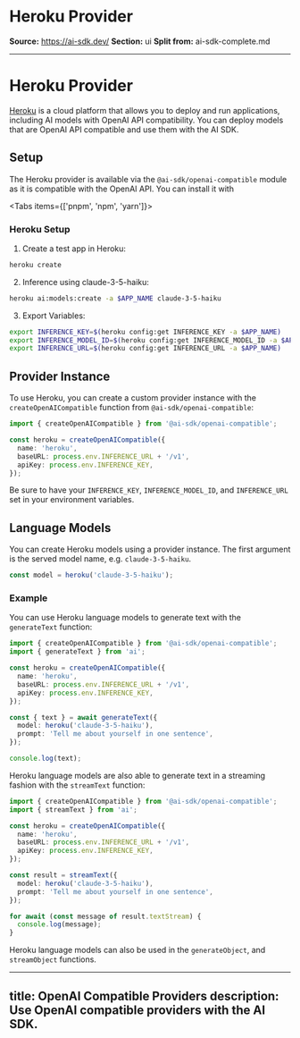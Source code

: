 # Heroku Provider

**Source:** https://ai-sdk.dev/
**Section:** ui
**Split from:** ai-sdk-complete.md

---

# Heroku Provider

[Heroku](https://heroku.com/) is a cloud platform that allows you to deploy and run applications, including AI models with OpenAI API compatibility.
You can deploy models that are OpenAI API compatible and use them with the AI SDK.

## Setup

The Heroku provider is available via the `@ai-sdk/openai-compatible` module as it is compatible with the OpenAI API.
You can install it with

<Tabs items={['pnpm', 'npm', 'yarn']}>
  <Tab>
    <Snippet text="pnpm add @ai-sdk/openai-compatible" dark />
  </Tab>
  <Tab>
    <Snippet text="npm install @ai-sdk/openai-compatible" dark />
  </Tab>
  <Tab>
    <Snippet text="yarn add @ai-sdk/openai-compatible" dark />
  </Tab>
</Tabs>

### Heroku Setup

1. Create a test app in Heroku:

```bash
heroku create
```

2. Inference using claude-3-5-haiku:

```bash
heroku ai:models:create -a $APP_NAME claude-3-5-haiku
```

3. Export Variables:

```bash
export INFERENCE_KEY=$(heroku config:get INFERENCE_KEY -a $APP_NAME)
export INFERENCE_MODEL_ID=$(heroku config:get INFERENCE_MODEL_ID -a $APP_NAME)
export INFERENCE_URL=$(heroku config:get INFERENCE_URL -a $APP_NAME)
```

## Provider Instance

To use Heroku, you can create a custom provider instance with the `createOpenAICompatible` function from `@ai-sdk/openai-compatible`:

```ts
import { createOpenAICompatible } from '@ai-sdk/openai-compatible';

const heroku = createOpenAICompatible({
  name: 'heroku',
  baseURL: process.env.INFERENCE_URL + '/v1',
  apiKey: process.env.INFERENCE_KEY,
});
```

Be sure to have your `INFERENCE_KEY`, `INFERENCE_MODEL_ID`, and `INFERENCE_URL` set in your environment variables.

## Language Models

You can create Heroku models using a provider instance.
The first argument is the served model name, e.g. `claude-3-5-haiku`.

```ts
const model = heroku('claude-3-5-haiku');
```

### Example

You can use Heroku language models to generate text with the `generateText` function:

```ts
import { createOpenAICompatible } from '@ai-sdk/openai-compatible';
import { generateText } from 'ai';

const heroku = createOpenAICompatible({
  name: 'heroku',
  baseURL: process.env.INFERENCE_URL + '/v1',
  apiKey: process.env.INFERENCE_KEY,
});

const { text } = await generateText({
  model: heroku('claude-3-5-haiku'),
  prompt: 'Tell me about yourself in one sentence',
});

console.log(text);
```

Heroku language models are also able to generate text in a streaming fashion with the `streamText` function:

```ts
import { createOpenAICompatible } from '@ai-sdk/openai-compatible';
import { streamText } from 'ai';

const heroku = createOpenAICompatible({
  name: 'heroku',
  baseURL: process.env.INFERENCE_URL + '/v1',
  apiKey: process.env.INFERENCE_KEY,
});

const result = streamText({
  model: heroku('claude-3-5-haiku'),
  prompt: 'Tell me about yourself in one sentence',
});

for await (const message of result.textStream) {
  console.log(message);
}
```

Heroku language models can also be used in the `generateObject`, and `streamObject` functions.

---
title: OpenAI Compatible Providers
description: Use OpenAI compatible providers with the AI SDK.
---
